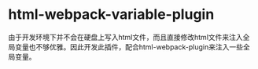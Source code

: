 # html-webpack-variable-plugin
由于开发环境下并不会在硬盘上写入html文件，而且直接修改html文件来注入全局变量也不够优雅。因此开发此插件，配合html-webpack-plugin来注入一些全局变量。
